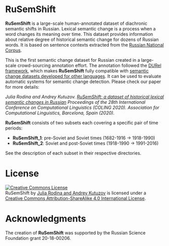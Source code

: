 # RuSemShift
**RuSemShift** is a large-scale human-annotated dataset of diachronic semantic shifts in Russian.
Lexical semantic change is a process when a word changes its meaning over time. 
This dataset provides information about relative degree of historical semantic change for dozens of Russian words. 
It is based on sentence contexts  extracted from the [Russian National Corpus](https://rusvectores.org/static/corpora/).

This is the first semantic change dataset for Russian created in a large-scale crowd-sourcing annotation effort. 
The annotation followed the [DURel framework](https://www.aclweb.org/anthology/N18-2027/),
which makes **RuSemShift** fully compatible with [semantic change datasets developed for other languages](https://www.aclweb.org/anthology/2020.semeval-1.1/).
It can be used to evaluate automatic systems for semantic change detection.
Please check our paper for more details:

_Julia Rodina and Andrey Kutuzov. 
[RuSemShift: a dataset of historical lexical semantic changes in Russian](https://www.aclweb.org/anthology/2020.coling-main.90/)
Proceedings of the 28th International Conference on Computational Linguistics (COLING 2020).
Association for Computational Linguistics, Barcelona, Spain (2020)._

**RuSemShift** consists of two subsets each covering a specific pair of time periods:
- **RuSemShift_1**: pre-Soviet and Soviet times (1682-1916 -> 1918-1990)
- **RuSemShift_2**: Soviet and post-Soviet times (1918-1990 -> 1991-2016)

See the description of each subset in their respective directories.

# License
<a rel="license" href="http://creativecommons.org/licenses/by-sa/4.0/"><img alt="Creative Commons License" style="border-width:0" src="https://i.creativecommons.org/l/by-sa/4.0/88x31.png" /></a><br />
<span xmlns:dct="http://purl.org/dc/terms/" href="http://purl.org/dc/dcmitype/Dataset" property="dct:title" rel="dct:type">RuSemShift</span> by <a xmlns:cc="http://creativecommons.org/ns#" href="https://github.com/juliarodina/RuSemShift" property="cc:attributionName" rel="cc:attributionURL">Julia Rodina and Andrey Kutuzov</a> is licensed under a <a rel="license" href="http://creativecommons.org/licenses/by-sa/4.0/">Creative Commons Attribution-ShareAlike 4.0 International License</a>.

# Acknowledgments
The creation of **RuSemShift** was supported by the Russian Science Foundation grant 20-18-00206.
